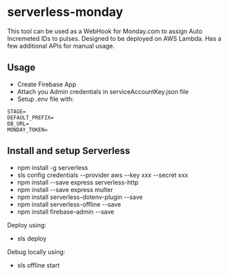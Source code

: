 # serverless-monday

This tool can be used as a WebHook for Monday.com to assign Auto Incremeted IDs to pulses.
Designed to be deployed on AWS Lambda.
Has a few additional APIs for manual usage.

## Usage

* Create Firebase App
* Attach you Admin credentials in serviceAccountKey.json file
* Setup .env file with:

```text
STAGE=
DEFAULT_PREFIX=
DB_URL=
MONDAY_TOKEN=
```

## Install and setup Serverless

* npm install -g serverless
* sls config credentials --provider aws --key xxx --secret xxx
* npm install --save express serverless-http
* npm install --save express multer 
* npm install serverless-dotenv-plugin --save
* npm install serverless-offline --save
* npm install firebase-admin --save

Deploy using:
* sls deploy

Debug locally using:
* sls offline start

